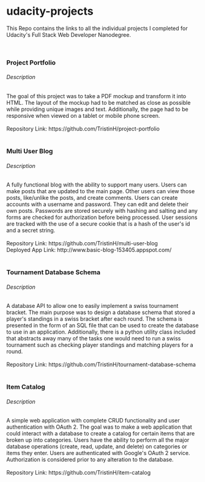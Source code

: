 # udacity-projects

This Repo contains the links to all the individual projects I completed for Udacity's Full Stack Web Developer Nanodegree.

<br>
<h3>Project Portfolio</h3>
<h6>Description</h6>
The goal of this project was to take a PDF mockup and transform it into HTML. The layout of the mockup had to be matched as close as 
possible while providing unique images and text. Additionally, the page had to be responsive when viewed on a tablet or mobile phone 
screen.
<br>
<br>
Repository Link: https://github.com/TristinH/project-portfolio

<br>
<br>
<h3>Multi User Blog</h3>
<h6>Description</h6>
A fully functional blog with the ability to support many users. Users can make posts that are updated to the main page. Other users can 
view those posts, like/unlike the posts, and create comments. Users can create accounts with a username and password. They can edit and 
delete their own posts. Passwords are stored securely with hashing and salting and any forms are checked for authorization before being 
processed. User sessions are tracked with the use of a secure cookie that is a hash of the user's id and a secret string. 
<br>
<br>
Repository Link: https://github.com/TristinH/multi-user-blog
<br>
Deployed App Link: http://www.basic-blog-153405.appspot.com/

<br>
<br>
<h3>Tournament Database Schema</h3>
<h6>Description</h6>
A database API to allow one to easily implement a swiss tournament bracket. The main purpose was to design a database schema that stored 
a player's standings in a swiss bracket after each round. The schema is presented in the form of an SQL file that can be used to create 
the database to use in an application. Additionally, there is a python utility class included that abstracts away many of the tasks one 
would need to run a swiss tournament such as checking player standings and matching players for a round.
<br>
<br>
Repository Link: https://github.com/TristinH/tournament-database-schema

<br>
<br>
<h3>Item Catalog</h3>
<h6>Description</h6>
A simple web application with complete CRUD functionality and user authentication with OAuth 2. The goal was to make a web application 
that could interact with a database to create a catalog for certain items that are broken up into categories. Users have the ability to 
perform all the major database operations (create, read, update, and delete) on categories or items they enter. Users are authenticated 
with Google's OAuth 2 service. Authorization is considered prior to any alteration to the database.  
<br>
<br>
Repository Link: https://github.com/TristinH/item-catalog

